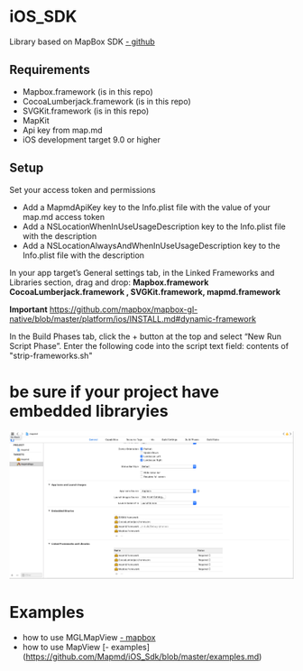 # iOS_SDK
Library based on MapBox SDK [- github](https://github.com/mapbox/mapbox-gl-native/tree/ios-v4.9.0/platform/ios)
## Requirements
- Mapbox.framework (is in this repo)
- CocoaLumberjack.framework (is in this repo)
- SVGKit.framework  (is in this repo)
- MapKit
- Api key from map.md
- iOS development target 9.0 or higher

## Setup

Set your access token and permissions
- Add a MapmdApiKey key to the Info.plist file with the value of your map.md access token
- Add a NSLocationWhenInUseUsageDescription key to the Info.plist file with the description
- Add a NSLocationAlwaysAndWhenInUseUsageDescription key to the Info.plist file with the description

In your app target’s General settings tab, in the Linked Frameworks and Libraries section, drag and drop: **Mapbox.framework 
CocoaLumberjack.framework , SVGKit.framework, mapmd.framework**

**Important** https://github.com/mapbox/mapbox-gl-native/blob/master/platform/ios/INSTALL.md#dynamic-framework

In the Build Phases tab, click the + button at the top and select “New Run Script Phase”. Enter the following code into the script text field: contents of "strip-frameworks.sh"


# be sure if your project have embedded libraryies
![embedded](/img/embedded.png)

# Examples 
- how to use MGLMapView [- mapbox](https://docs.mapbox.com/ios/maps/examples/#markers-and-callouts)
- how to use MapView [- examples] (https://github.com/Mapmd/iOS_Sdk/blob/master/examples.md)
